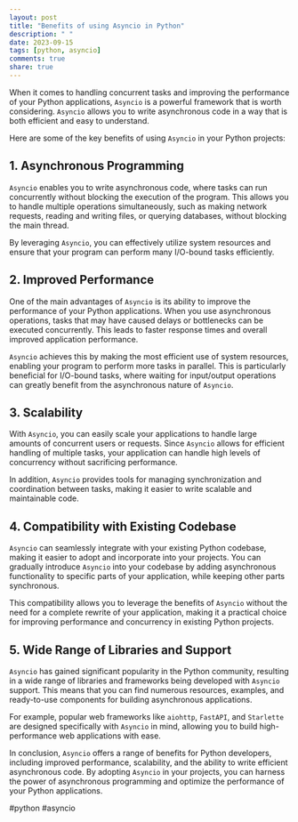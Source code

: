 ```yaml
---
layout: post
title: "Benefits of using Asyncio in Python"
description: " "
date: 2023-09-15
tags: [python, asyncio]
comments: true
share: true
---
```


When it comes to handling concurrent tasks and improving the performance of your Python applications, `Asyncio` is a powerful framework that is worth considering. `Asyncio` allows you to write asynchronous code in a way that is both efficient and easy to understand.

Here are some of the key benefits of using `Asyncio` in your Python projects:

## 1. Asynchronous Programming
`Asyncio` enables you to write asynchronous code, where tasks can run concurrently without blocking the execution of the program. This allows you to handle multiple operations simultaneously, such as making network requests, reading and writing files, or querying databases, without blocking the main thread.

By leveraging `Asyncio`, you can effectively utilize system resources and ensure that your program can perform many I/O-bound tasks efficiently.

## 2. Improved Performance
One of the main advantages of `Asyncio` is its ability to improve the performance of your Python applications. When you use asynchronous operations, tasks that may have caused delays or bottlenecks can be executed concurrently. This leads to faster response times and overall improved application performance.

`Asyncio` achieves this by making the most efficient use of system resources, enabling your program to perform more tasks in parallel. This is particularly beneficial for I/O-bound tasks, where waiting for input/output operations can greatly benefit from the asynchronous nature of `Asyncio`.

## 3. Scalability
With `Asyncio`, you can easily scale your applications to handle large amounts of concurrent users or requests. Since `Asyncio` allows for efficient handling of multiple tasks, your application can handle high levels of concurrency without sacrificing performance.

In addition, `Asyncio` provides tools for managing synchronization and coordination between tasks, making it easier to write scalable and maintainable code.

## 4. Compatibility with Existing Codebase
`Asyncio` can seamlessly integrate with your existing Python codebase, making it easier to adopt and incorporate into your projects. You can gradually introduce `Asyncio` into your codebase by adding asynchronous functionality to specific parts of your application, while keeping other parts synchronous.

This compatibility allows you to leverage the benefits of `Asyncio` without the need for a complete rewrite of your application, making it a practical choice for improving performance and concurrency in existing Python projects.

## 5. Wide Range of Libraries and Support
`Asyncio` has gained significant popularity in the Python community, resulting in a wide range of libraries and frameworks being developed with `Asyncio` support. This means that you can find numerous resources, examples, and ready-to-use components for building asynchronous applications.

For example, popular web frameworks like `aiohttp`, `FastAPI`, and `Starlette` are designed specifically with `Asyncio` in mind, allowing you to build high-performance web applications with ease.

In conclusion, `Asyncio` offers a range of benefits for Python developers, including improved performance, scalability, and the ability to write efficient asynchronous code. By adopting `Asyncio` in your projects, you can harness the power of asynchronous programming and optimize the performance of your Python applications.

#python #asyncio